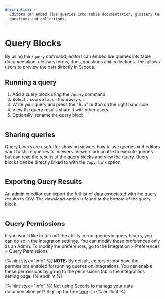 ```yaml
---
description: >-
  Editors can embed live queries into table documentation, glossary terms, docs,
  questions and collections.
---
```


# Query Blocks

By using the `/query` command, editors can embed live queries into table documentation, glossary terms, docs, questions and collections. This allows users to preview the data directly in Secoda.

## Running a query

1. Add a query block using the `/query` command
2. Select a source to run the query on
3. Write your query and press the "Run" button on the right hand side
4. View the query results share it with other users
5. Optionally, rename the query block

<figure><img src="https://secoda-public-media-assets.s3.amazonaws.com/062f5729-af95-4544-85da-692101614dd1.gif" alt=""><figcaption></figcaption></figure>

## Sharing queries

Query blocks are useful for showing viewers how to use queries or if editors want to share queries for viewers. Viewers are unable to execute queries but can read the results of the query blocks and view the query. Query blocks can be directly linked to with the `Copy link` option

<figure><img src="https://secoda-public-media-assets.s3.amazonaws.com/0edb3b26-cb55-4248-902d-3623935d9b53.png" alt=""><figcaption></figcaption></figure>

## Exporting Query Results

An admin or editor can export the full list of data associated with the query results to CSV. The download option is found at the bottom of the query block.

<figure><img src="https://secoda-public-media-assets.s3.amazonaws.com/00f67df7-9ea0-4b23-af31-f5c674e39806.png" alt=""><figcaption></figcaption></figure>

## Query Permissions

If you would like to turn off the ability to run queries in query blocks, you can do so in the Integration settings. You can modify these preferences only as an Admin. To modify the preferences, go to the Integration > Preferences > Query Permissions

{% hint style="info" %}
**NOTE:** By default, editors do not have the permissions enabled for running queries on integrations. You can enable these permissions by going to the permissions tab in the integrations setting page.
{% endhint %}

{% hint style="info" %}
Not using Secoda to manage your data documentation yet? Sign up for free [here](http://app.secoda.co/) 👈
{% endhint %}
